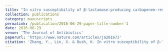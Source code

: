 ```yaml
---
title: "In vitro susceptibility of β-lactamase-producing carbapenem-resistant Enterobacteriaceae (CRE) to eravacycline"
collection: publications
category: manuscripts
permalink: /publication/2016-06-29-paper-title-number-1
date: 2016-06-29
venue: 'The Journal of Antibiotics'
paperurl: 'https://www.nature.com/articles/ja201673'
citation: 'Zhang, Y., Lin, X. & Bush, K. In vitro susceptibility of β-lactamase-producing carbapenem-resistant Enterobacteriaceae (CRE) to eravacycline. J Antibiot 69, 600–604 (2016). https://doi.org/10.1038/ja.2016.73'
---
```

